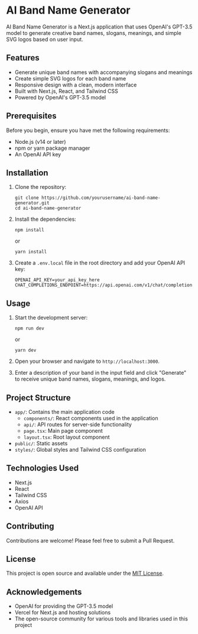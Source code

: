 # AI Band Name Generator

AI Band Name Generator is a Next.js application that uses OpenAI's GPT-3.5 model to generate creative band names, slogans, meanings, and simple SVG logos based on user input.

## Features

- Generate unique band names with accompanying slogans and meanings
- Create simple SVG logos for each band name
- Responsive design with a clean, modern interface
- Built with Next.js, React, and Tailwind CSS
- Powered by OpenAI's GPT-3.5 model

## Prerequisites

Before you begin, ensure you have met the following requirements:

- Node.js (v14 or later)
- npm or yarn package manager
- An OpenAI API key

## Installation

1. Clone the repository:
   ```
   git clone https://github.com/yourusername/ai-band-name-generator.git
   cd ai-band-name-generator
   ```

2. Install the dependencies:
   ```
   npm install
   ```
   or
   ```
   yarn install
   ```

3. Create a `.env.local` file in the root directory and add your OpenAI API key:
   ```
   OPENAI_API_KEY=your_api_key_here
   CHAT_COMPLETIONS_ENDPOINT=https://api.openai.com/v1/chat/completions
   ```

## Usage

1. Start the development server:
   ```
   npm run dev
   ```
   or
   ```
   yarn dev
   ```

2. Open your browser and navigate to `http://localhost:3000`.

3. Enter a description of your band in the input field and click "Generate" to receive unique band names, slogans, meanings, and logos.

## Project Structure

- `app/`: Contains the main application code
  - `components/`: React components used in the application
  - `api/`: API routes for server-side functionality
  - `page.tsx`: Main page component
  - `layout.tsx`: Root layout component
- `public/`: Static assets
- `styles/`: Global styles and Tailwind CSS configuration

## Technologies Used

- Next.js
- React
- Tailwind CSS
- Axios
- OpenAI API

## Contributing

Contributions are welcome! Please feel free to submit a Pull Request.

## License

This project is open source and available under the [MIT License](LICENSE).

## Acknowledgements

- OpenAI for providing the GPT-3.5 model
- Vercel for Next.js and hosting solutions
- The open-source community for various tools and libraries used in this project
